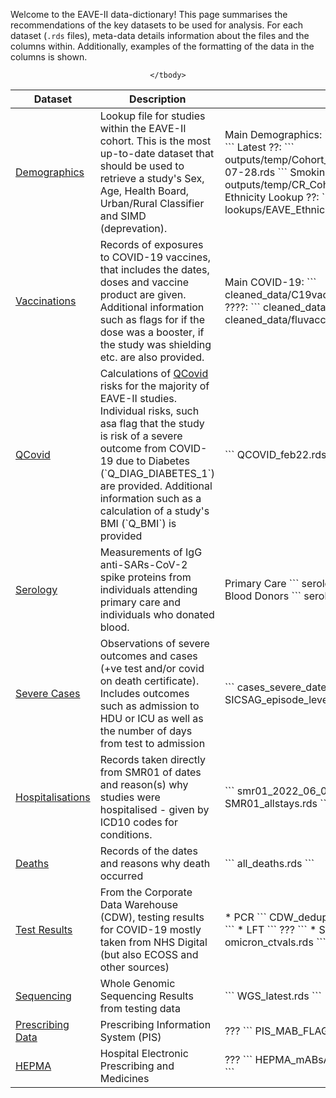 <style> 
.md-sidebar--secondary { display: none !important; } 
</style>

Welcome to the EAVE-II data-dictionary! This page summarises the recommendations of the key datasets to be used for analysis.
For each dataset (`.rds` files), meta-data details information about the files and the columns within. Additionally, examples of the formatting of the data in the columns is shown.

<center>

<table>
	<thead>
		<tr>
			<th> Dataset </th>
            <th> Description </th>
			<th style="width:250px"> File(s) </th>
		</tr>
	</thead>
	<tbody>
		<tr>
			<td> <a class='md-button' href='demographics'> Demographics </a> </td>
			<td> Lookup file for studies within the EAVE-II cohort. This is the most up-to-date dataset that should be used to retrieve a study's Sex, Age, Health Board, Urban/Rural Classifier and SIMD (deprevation). </td>
			<td>
			Main Demographics:
			```
			EAVE_demographics_SK.rds
			``` 
			Latest ??:
            ```
			outputs/temp/Cohort_Demog_Endpoints_Times2021-07-28.rds
			```
			Smoking data:
			```
			outputs/temp/CR_Cohort_RG_EAVE_BP_Smoke.rds
			```
			Ethnicity Lookup ??:
			```
			lookups/EAVE_Ethnicity_2022.rds
			```
			</td>
		</tr>
		<tr>
			<td> <a class='md-button' href='vaccines'> Vaccinations</a> </td>
			<td> 
			Records of exposures to COVID-19 vaccines, that includes the dates, doses and vaccine product are given. Additional information such as flags for if the dose was a booster, if the study was shielding etc. are also provided. 
			</td>
			<td>
			Main COVID-19:
			```
			cleaned_data/C19vaccine_dvprod_cleaned.rds
			```			
			????:
			```
			cleaned_data/C19vaccine.rds
			```			
			Flu:
			```
			cleaned_data/fluvaccine.rds
			```
			</td>
		</tr>
		<tr>
			<td> <a class='md-button' href='qcovid'> QCovid </a> </td>
			<td> 
			Calculations of <a href='https://qcovid.org/'> QCovid </a> risks for the majority of EAVE-II studies. Individual risks, such asa flag that the study is risk of a severe outcome from COVID-19 due to Diabetes (`Q_DIAG_DIABETES_1`) are provided. Additional information such as a calculation of a study's BMI (`Q_BMI`) is provided
			</td>
			<td>
			```
			 QCOVID_feb22.rds
			```
			</td>
		</tr>
		<tr>
			<td> <a class='md-button' href='serology'> Serology </a> </td>
			<td> 
			Measurements of IgG anti-SARs-CoV-2 spike proteins from individuals attending primary care and individuals who donated blood.
			</td>
			<td>
			Primary Care
			```
			serology_primcare_july22_v3.rds
			```
			Blood Donors
			```
			serology_snbts_july22_v3.rds
			```
			</td>
		</tr>
		<tr>
			<td> <a class='md-button' href='severe-cases'>Severe Cases </a> </td>
			<td> 
			Observations of severe outcomes and cases (+ve test and/or covid on death certificate). Includes outcomes such as admission to HDU or ICU as well as the number of days from test to admission 
			</td>
			<td>
			```
			cases_severe_dates.rds
			```
			???
			```
			SICSAG_episode_level_.rds
			```
			</td>
		</tr>
		<tr>
			<td> <a class='md-button' href='hospitalisations'> Hospitalisations </a> </td>
			<td> 
			Records taken directly from SMR01 of dates and reason(s) why studies were hospitalised - given by ICD10 codes for conditions.
			</td>
			<td>
			```
			smr01_2022_06_06.rds
			```
			???
			```
			SMR01_allstays.rds
			```
			</td>
		</tr>
		<tr>
			<td> <a class='md-button' href='deaths'> Deaths </a> </td>
			<td> 
			Records of the dates and reasons why death occurred 
			</td>
			<td>
			```
			all_deaths.rds
			```
			</td>
		</tr>
		<tr>
			<td> <a class='md-button' href='testing'> Test Results </a> </td>
			<td> 
				From the Corporate Data Warehouse (CDW), testing results for COVID-19 mostly taken from NHS Digital (but also ECOSS and other sources)
			</td>
			<td>
			* PCR
			```
			CDW_deduped.rds
			```
            or ???
			```
 			CDW_full.rds
 			```
			* LFT 
			```
			???
			```
            * S-Gene Lookup??
			```
			omicron_ctvals.rds
			```
			</td>
		</tr>
		<tr>
			<td> <a class='md-button' href='sequencing'> Sequencing</a> </td>
			<td> 
			Whole Genomic Sequencing Results from testing data
			</td>
			<td>
			```
			WGS_latest.rds
			```
			</td>
		</tr>
		<tr>
            <td> <a class='md-button' href=''> Prescribing Data </a> </td>
			<td> 
			Prescribing Information System (PIS)
			</td>
			<td>
			   ???
		       ```
			   PIS_MAB_FLAG_2022-06-08 
			   ```
			</td>
		</tr>
		<tr>
            <td> <a class='md-button' href=''> HEPMA </a> </td>
			<td> 
	  		Hospital Electronic Prescribing and Medicines 
			</td>
			<td>
			   ???
		       ```
			   HEPMA_mABsAVs_prescr_ 2022-08-12 .rds
			   ```
			</td>
		</tr>
		
	</tbody>
</table>




</center>
